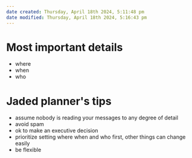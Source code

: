 ```yaml
---
date created: Thursday, April 18th 2024, 5:11:48 pm
date modified: Thursday, April 18th 2024, 5:16:43 pm
---
```

# Most important details
- where
- when
- who

# Jaded planner's tips
- assume nobody is reading your messages to any degree of detail
- avoid spam
- ok to make an executive decision
- prioritize setting where when and who first, other things can change easily
- be flexible